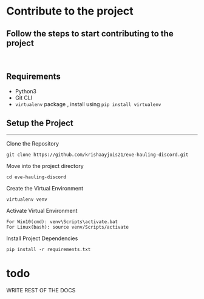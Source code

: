 # Contribute to the project
## Follow the steps to start contributing to the project
<br>

## Requirements
- Python3
- Git CLI
- `virtualenv` package , install using `pip install virtualenv`


## Setup the Project
<hr>

Clone the Repository

`git clone https://github.com/krishaayjois21/eve-hauling-discord.git`

Move into the project directory

```
cd eve-hauling-discord
```

Create the Virtual Environment

```
virtualenv venv
```

Activate Virtual Environment

```
For Win10(cmd): venv\Scripts\activate.bat
For Linux(bash): source venv/Scripts/activate 
```

Install Project Dependencies

```
pip install -r requirements.txt
```

# todo 
WRITE REST OF THE DOCS